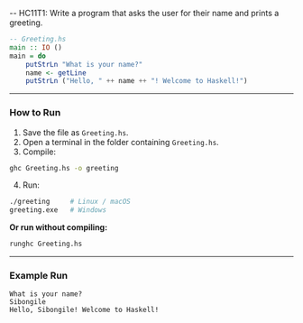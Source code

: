 -- HC11T1: Write a program that asks the user for their name and prints a greeting.

```haskell
-- Greeting.hs
main :: IO ()
main = do
    putStrLn "What is your name?"
    name <- getLine
    putStrLn ("Hello, " ++ name ++ "! Welcome to Haskell!")
```

---

### How to Run

1. Save the file as `Greeting.hs`.
2. Open a terminal in the folder containing `Greeting.hs`.
3. Compile:

```bash
ghc Greeting.hs -o greeting
```

4. Run:

```bash
./greeting     # Linux / macOS
greeting.exe   # Windows
```

**Or run without compiling:**

```bash
runghc Greeting.hs
```

---

### Example Run

```
What is your name?
Sibongile
Hello, Sibongile! Welcome to Haskell!
```



